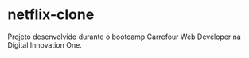 # netflix-clone
Projeto desenvolvido durante o bootcamp Carrefour Web Developer na Digital Innovation One.
